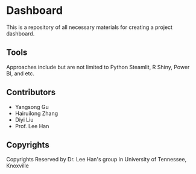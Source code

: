 # Dashboard

This is a repository of all necessary materials for creating a project dashboard.

## Tools
Approaches include but are not limited to Python Steamlit, R Shiny, Power BI, and etc. 

## Contributors
- Yangsong Gu
- Hairuilong Zhang
- Diyi Liu
- Prof. Lee Han

## Copyrights
Copyrights Reserved by Dr. Lee Han's group in University of Tennessee, Knoxville
